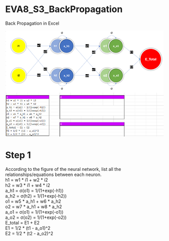 # EVA8_S3_BackPropagation
Back Propagation in Excel

![](images/step_01.png)
# Step 1
According to the figure of the neural network, list all the relationships/equations between each neuron.  
h1 = w1 * i1 + w2 * i2  
h2 = w3 * i1 + w4 * i2  
a_h1 = σ(o1) = 1/(1+exp(-h1))  
a_h2 = σ(h2) = 1/(1+exp(-h2))  
o1 = w5 * a_h1 + w6 * a_h2  
o2 = w7 * a_h1 + w8 * a_h2  
a_o1 = σ(o1) = 1/(1+exp(-o1))  
a_o2 = σ(o2) = 1/(1+exp(-o2))  
E_total = E1 + E2  
E1 = 1/2 * (t1 - a_o1)^2   
E2 = 1/2 * (t2 - a_o2)^2  
